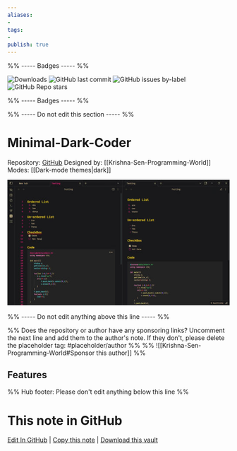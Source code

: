 ```yaml
---
aliases:
- 
tags: 
- 
publish: true
---
```


%% ----- Badges ----- %%

![Downloads](https://img.shields.io/badge/downloads-1745-573E7A?style=for-the-badge&logo=)
![GitHub last commit](https://img.shields.io/github/last-commit/Krishna-Sen-Programming-World/Minimal-Dark-Coder?color=573E7A&label=last%20update&logo=github&style=for-the-badge)
![GitHub issues by-label](https://img.shields.io/github/issues/Krishna-Sen-Programming-World/Minimal-Dark-Coder/help%20wanted?color=573E7A&logo=github&style=for-the-badge) 
![GitHub Repo stars](https://img.shields.io/github/stars/Krishna-Sen-Programming-World/Minimal-Dark-Coder?color=573E7A&logo=github&style=for-the-badge)

%% ----- Badges ----- %%

%% ----- Do not edit this section ----- %%

# Minimal-Dark-Coder

Repository: [GitHub](https://github.com/Krishna-Sen-Programming-World/Minimal-Dark-Coder)
Designed by: [[Krishna-Sen-Programming-World]]
Modes: [[Dark-mode themes|dark]]



![screenshot](https://github.com/Krishna-Sen-Programming-World/Minimal-Dark-Coder/raw/HEAD/images/image.jpg)

%% ----- Do not edit anything above this line ----- %% 

%% Does the repository or author have any sponsoring links? Uncomment the next line and add them to the author's note. If they don't, please delete the placeholder tag: #placeholder/author %%
%% ![[Krishna-Sen-Programming-World#Sponsor this author]] %%


## Features



%% Hub footer: Please don't edit anything below this line %%

# This note in GitHub

<span class="git-footer">[Edit In GitHub](https://github.dev/obsidian-community/obsidian-hub/blob/main/02%20-%20Community%20Expansions/02.05%20All%20Community%20Expansions/Themes/Minimal-Dark-Coder.md "git-hub-edit-note") | [Copy this note](https://raw.githubusercontent.com/obsidian-community/obsidian-hub/main/02%20-%20Community%20Expansions/02.05%20All%20Community%20Expansions/Themes/Minimal-Dark-Coder.md "git-hub-copy-note") | [Download this vault](https://github.com/obsidian-community/obsidian-hub/archive/refs/heads/main.zip "git-hub-download-vault") </span>
